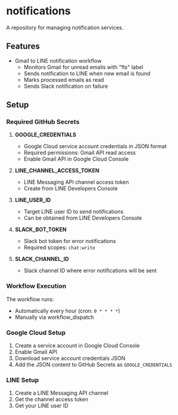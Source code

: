 # notifications

A repository for managing notification services.

## Features

- Gmail to LINE notification workflow
  - Monitors Gmail for unread emails with "fts" label
  - Sends notification to LINE when new email is found
  - Marks processed emails as read
  - Sends Slack notification on failure

## Setup

### Required GitHub Secrets

1. **GOOGLE_CREDENTIALS**
   - Google Cloud service account credentials in JSON format
   - Required permissions: Gmail API read access
   - Enable Gmail API in Google Cloud Console

2. **LINE_CHANNEL_ACCESS_TOKEN**
   - LINE Messaging API channel access token
   - Create from LINE Developers Console

3. **LINE_USER_ID**
   - Target LINE user ID to send notifications
   - Can be obtained from LINE Developers Console

4. **SLACK_BOT_TOKEN**
   - Slack bot token for error notifications
   - Required scopes: `chat:write`

5. **SLACK_CHANNEL_ID**
   - Slack channel ID where error notifications will be sent

### Workflow Execution

The workflow runs:

- Automatically every hour (cron: `0 * * * *`)
- Manually via workflow_dispatch

### Google Cloud Setup

1. Create a service account in Google Cloud Console
2. Enable Gmail API
3. Download service account credentials JSON
4. Add the JSON content to GitHub Secrets as `GOOGLE_CREDENTIALS`

### LINE Setup

1. Create a LINE Messaging API channel
2. Get the channel access token
3. Get your LINE user ID
